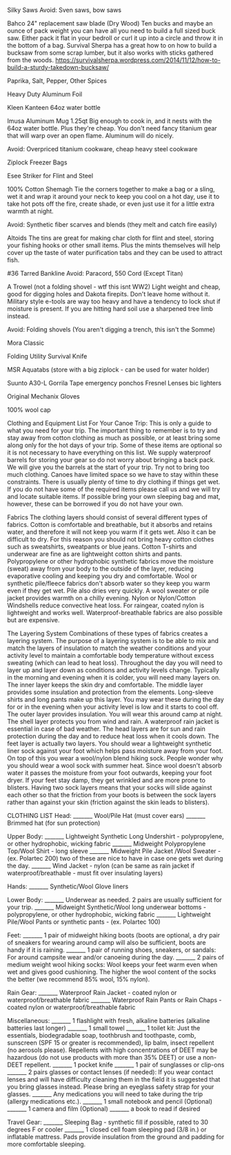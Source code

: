 
Silky Saws
Avoid: Sven saws, bow saws

Bahco 24" replacement saw blade (Dry Wood)
Ten bucks and maybe an ounce of pack weight you can have all you need to build a full sized buck saw. Either pack it flat in your bedroll or curl it up into a circle and throw it in the bottom of a bag. Survival Sherpa has a great how to on how to build a bucksaw from some scrap lumber, but it also works with sticks gathered from the woods. https://survivalsherpa.wordpress.com/2014/11/12/how-to-build-a-sturdy-takedown-bucksaw/

Paprika, Salt, Pepper, Other Spices

Heavy Duty Aluminum Foil

Kleen Kanteen 64oz water bottle





Imusa Aluminum Mug 1.25qt
Big enough to cook in, and it nests with the 64oz water bottle. Plus they're cheap. You don't need fancy titanium gear that will warp over an open flame. Aluminum will do nicely. 

Avoid: Overpriced titanium cookware, cheap heavy steel cookware



Ziplock Freezer Bags

Esee Striker for Flint and Steel






100% Cotton Shemagh
Tie the corners together to make a bag or a sling, wet it and wrap it around your neck to keep you cool on a hot day, use it to take hot pots off the fire, create shade, or even just use it for a little extra warmth at night.

Avoid: Synthetic fiber scarves and blends (they melt and catch fire easily)



Altoids
The tins are great for making char cloth for flint and steel, storing your fishing hooks or other small items. Plus the mints themselves will help cover up the taste of water purification tabs and they can be used to attract fish.


#36 Tarred Bankline
Avoid: Paracord, 550 Cord (Except Titan)



A Trowel (not a folding shovel - wtf this isnt WW2)
Light weight and cheap, good for digging holes and Dakota firepits. Don't leave home without it. Military style e-tools are way too heavy and have a tendency to lock shut if moisture is present. If you are hitting hard soil use a sharpened tree limb instead. 

Avoid: Folding shovels (You aren't digging a trench, this isn't the Somme)


Mora Classic

Folding Utility Survival Knife


MSR Aquatabs (store with a big ziplock - can be used for water holder)





Suunto A30-L
Gorrila Tape
emergency ponchos
Fresnel Lenses
bic lighters


Original Mechanix Gloves

100% wool cap




Clothing and Equipment List For Your Canoe Trip:
This is only a guide to what you need for your trip. The important thing to remember is to try and stay away from cotton clothing as much as possible, or at least bring some along only for the hot days of your trip. Some of these items are optional so it is not necessary to have everything on this list. We supply waterproof barrels for storing your gear so do not worry about bringing a back pack. We will give you the barrels at the start of your trip. Try not to bring too much clothing. Canoes have limited space so we have to stay within these constraints. There is usually plenty of time to dry clothing if things get wet. If you do not have some of the required items please call us and we will try and locate suitable items. If possible bring your own sleeping bag and mat, however, these can be borrowed if you do not have your own.


Fabrics
The clothing layers should consist of several different types of fabrics. Cotton is comfortable and breathable, but it absorbs and retains water, and therefore it will not keep you warm if it gets wet. Also it can be difficult to dry. For this reason you should not bring heavy cotton clothes such as sweatshirts, sweatpants or blue jeans. Cotton T-shirts and underwear are fine as are lightweight cotton shirts and pants. Polypropylene or other hydrophobic synthetic fabrics move the moisture (sweat) away from your body to the outside of the layer, reducing evaporative cooling and keeping you dry and comfortable. Wool or synthetic pile/fleece fabrics don't absorb water so they keep you warm even if they get wet. Pile also dries very quickly. A wool sweater or pile jacket provides warmth on a chilly evening. Nylon or Nylon/Cotton Windshells reduce convective heat loss. For raingear, coated nylon is lightweight and works well. Waterproof-breathable fabrics are also possible but are expensive.


The Layering System
Combinations of these types of fabrics creates a layering system. The purpose of a layering system is to be able to mix and match the layers of insulation to match the weather conditions and your activity level to maintain a comfortable body temperature without excess sweating (which can lead to heat loss). Throughout the day you will need to layer up and layer down as conditions and activity levels change. Typically in the morning and evening when it is colder, you will need many layers on. The inner layer keeps the skin dry and comfortable. The middle layer provides some insulation and protection from the elements. Long-sleeve shirts and long pants make up this layer. You may wear these during the day for or in the evening when your activity level is low and it starts to cool off. The outer layer provides insulation. You will wear this around camp at night. The shell layer protects you from wind and rain. A waterproof rain jacket is essential in case of bad weather. The head layers are for sun and rain protection during the day and to reduce heat loss when it cools down. The feet layer is actually two layers. You should wear a lightweight synthetic liner sock against your foot which helps pass moisture away from your foot. On top of this you wear a wool/nylon blend hiking sock. People wonder why you should wear a wool sock with summer heat. Since wool doesn't absorb water it passes the moisture from your foot outwards, keeping your foot dryer. If your feet stay damp, they get wrinkled and are more prone to blisters. Having two sock layers means that your socks will slide against each other so that the friction from your boots is between the sock layers rather than against your skin (friction against the skin leads to blisters).


CLOTHING LIST
Head:
_______ Wool/Pile Hat (must cover ears)
_______ Brimmed hat (for sun protection)


Upper Body:
_______ Lightweight Synthetic Long Undershirt - polypropylene, or other hydrophobic, wicking
fabric
_______ Midweight Polypropylene Top/Wool Shirt - long sleeve
_______ Midweight Pile Jacket /Wool Sweater - (ex. Polartec 200) two of these are nice to have
in case one gets wet during the day.
_______ Wind Jacket - nylon (can be same as rain jacket if waterproof/breathable - must fit over
insulating layers)


Hands:
_______ Synthetic/Wool Glove liners


Lower Body:
_______ Underwear as needed. 2 pairs are usually sufficient for your trip.
_______ Midweight Synthetic/Wool long underwear bottoms - polypropylene, or other
hydrophobic, wicking fabric
_______ Lightweight Pile/Wool Pants or synthetic pants - (ex. Polartec 100)


Feet:
_______ 1 pair of midweight hiking boots (boots are optional, a dry pair of sneakers for wearing
around camp will also be sufficient, boots are handy if it is raining.
_______ 1 pair of running shoes, sneakers, or sandals: For around campsite wear and/or canoeing
during the day.
_______ 2 pairs of medium weight wool hiking socks: Wool keeps your feet warm even when
wet and gives good cushioning. The higher the wool content of the socks the better (we
recommend 85% wool, 15% nylon).


Rain Gear:
_______ Waterproof Rain Jacket - coated nylon or waterproof/breathable fabric
_______ Waterproof Rain Pants or Rain Chaps - coated nylon or waterproof/breathable fabric


Miscellaneous:
_______ 1 flashlight with fresh, alkaline batteries (alkaline batteries last longer)
_______ 1 small towel
_______ 1 toilet kit: Just the essentials, biodegradable soap, toothbrush and toothpaste, comb,
sunscreen (SPF 15 or greater is recommended), lip balm, insect repellent (no aerosols please).
Repellents with high concentrations of DEET may be hazardous (do not use products with more
than 35% DEET) or use a non-DEET repellent.
_______ 1 pocket knife
_______ 1 pair of sunglasses or clip-ons
_______ 2 pairs glasses or contact lenses (if needed): If you wear contact lenses and will have
difficulty cleaning them in the field it is suggested that you bring glasses instead. Please bring an
eyeglass safety strap for your glasses.
_______ Any medications you will need to take during the trip (allergy medications etc.).
_______ 1 small notebook and pencil (Optional)
_______ 1 camera and film (Optional)
_______ a book to read if desired


Travel Gear:
_______ Sleeping Bag - synthetic fill if possible, rated to 30 degrees F or cooler
_______ 1 closed cell foam sleeping pad (3/8 in.) or inflatable mattress. Pads provide insulation
from the ground and padding for more comfortable sleeping.

